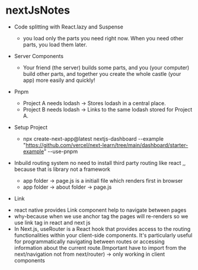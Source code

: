 # nextJsNotes
* Code splitting with React.lazy and Suspense
  - you load only the parts you need right now. When you need other parts, you load them later.
* Server Components
   - Your friend (the server) builds some parts, and you (your computer) build other parts, and together you create the whole castle (your app) more easily and quickly!
* Pnpm
   - Project A needs lodash -> Stores lodash in a central place.
   - Project B needs lodash -> Links to the same lodash stored for Project A.
* Setup Project
  - npx create-next-app@latest nextjs-dashboard --example "https://github.com/vercel/next-learn/tree/main/dashboard/starter-example" --use-pnpm
 
* Inbuild routing system no need to install third party routing like react ,, because that is library not a framework
  - app folder -> page.js is a initiall file which renders first in browser
  - app folder -> about folder -> page.js

* Link
 - react native provides Link component help to navigate between pages
 - why-because when we use anchor tag the pages will re-renders so we use link tag in react and next js
 - In Next.js, useRouter is a React hook that provides access to the routing functionalities within your client-side components. It's particularly useful for programmatically navigating between routes or accessing information about the current route.(Important have to import from the next/navigation not from next/router) -> only working in client components
